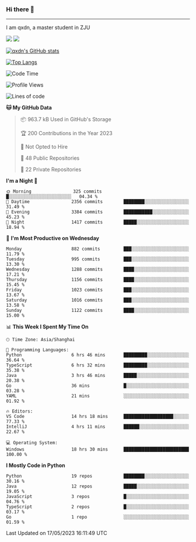 ### Hi there 👋
---

I am qxdn, a master student in ZJU

[![](https://img.shields.io/badge/blog-qxdn-brightgreen?style=for-the-badge&logo=hexo)](https://qianxu.run) [![](https://img.shields.io/badge/bilibili-qxdn-ff69b4?style=for-the-badge&logo=Bilibili)](https://space.bilibili.com/11674667)


[![qxdn's GitHub stats](https://github-readme-stats.vercel.app/api?username=qxdn&count_private=true&show_icons=true)](https://github.com/qxdn)

[![Top Langs](https://github-readme-stats.vercel.app/api/top-langs/?username=qxdn&layout=compact)](https://github.com/qxdn)

<!--START_SECTION:waka-->
![Code Time](http://img.shields.io/badge/Code%20Time-1%2C047%20hrs%2040%20mins-blue)

![Profile Views](http://img.shields.io/badge/Profile%20Views-11-blue)

![Lines of code](https://img.shields.io/badge/From%20Hello%20World%20I%27ve%20Written-10.5%20million%20lines%20of%20code-blue)

**🐱 My GitHub Data** 

> 📦 963.7 kB Used in GitHub's Storage 
 > 
> 🏆 200 Contributions in the Year 2023
 > 
> 🚫 Not Opted to Hire
 > 
> 📜 48 Public Repositories 
 > 
> 🔑 22 Private Repositories 
 > 
**I'm a Night 🦉** 

```text
🌞 Morning                325 commits         █░░░░░░░░░░░░░░░░░░░░░░░░   04.34 % 
🌆 Daytime                2356 commits        ████████░░░░░░░░░░░░░░░░░   31.49 % 
🌃 Evening                3384 commits        ███████████░░░░░░░░░░░░░░   45.23 % 
🌙 Night                  1417 commits        █████░░░░░░░░░░░░░░░░░░░░   18.94 % 
```
📅 **I'm Most Productive on Wednesday** 

```text
Monday                   882 commits         ███░░░░░░░░░░░░░░░░░░░░░░   11.79 % 
Tuesday                  995 commits         ███░░░░░░░░░░░░░░░░░░░░░░   13.30 % 
Wednesday                1288 commits        ████░░░░░░░░░░░░░░░░░░░░░   17.21 % 
Thursday                 1156 commits        ████░░░░░░░░░░░░░░░░░░░░░   15.45 % 
Friday                   1023 commits        ███░░░░░░░░░░░░░░░░░░░░░░   13.67 % 
Saturday                 1016 commits        ███░░░░░░░░░░░░░░░░░░░░░░   13.58 % 
Sunday                   1122 commits        ████░░░░░░░░░░░░░░░░░░░░░   15.00 % 
```


📊 **This Week I Spent My Time On** 

```text
🕑︎ Time Zone: Asia/Shanghai

💬 Programming Languages: 
Python                   6 hrs 46 mins       █████████░░░░░░░░░░░░░░░░   36.64 % 
TypeScript               6 hrs 32 mins       █████████░░░░░░░░░░░░░░░░   35.38 % 
Java                     3 hrs 46 mins       █████░░░░░░░░░░░░░░░░░░░░   20.38 % 
Go                       36 mins             █░░░░░░░░░░░░░░░░░░░░░░░░   03.28 % 
YAML                     21 mins             ░░░░░░░░░░░░░░░░░░░░░░░░░   01.92 % 

🔥 Editors: 
VS Code                  14 hrs 18 mins      ███████████████████░░░░░░   77.33 % 
IntelliJ                 4 hrs 11 mins       ██████░░░░░░░░░░░░░░░░░░░   22.67 % 

💻 Operating System: 
Windows                  18 hrs 30 mins      █████████████████████████   100.00 % 
```

**I Mostly Code in Python** 

```text
Python                   19 repos            ████████░░░░░░░░░░░░░░░░░   30.16 % 
Java                     12 repos            █████░░░░░░░░░░░░░░░░░░░░   19.05 % 
JavaScript               3 repos             █░░░░░░░░░░░░░░░░░░░░░░░░   04.76 % 
TypeScript               2 repos             █░░░░░░░░░░░░░░░░░░░░░░░░   03.17 % 
Go                       1 repo              ░░░░░░░░░░░░░░░░░░░░░░░░░   01.59 % 
```




 Last Updated on 17/05/2023 16:11:49 UTC
<!--END_SECTION:waka-->

<!--
**qxdn/qxdn** is a ✨ _special_ ✨ repository because its `README.md` (this file) appears on your GitHub profile.

Here are some ideas to get you started:

- 🔭 I’m currently working on ...
- 🌱 I’m currently learning ...
- 👯 I’m looking to collaborate on ...
- 🤔 I’m looking for help with ...
- 💬 Ask me about ...
- 📫 How to reach me: ...
- 😄 Pronouns: ...
- ⚡ Fun fact: ...
-->
